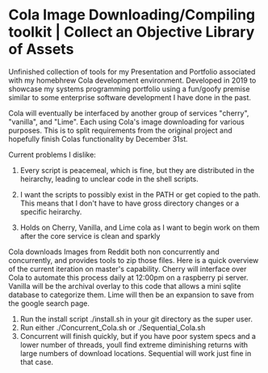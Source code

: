 # Cola Image Downloading/Compiling toolkit | Collect an Objective Library of Assets
Unfinished collection of tools for my Presentation and Portfolio associated with my homebhrew Cola development environment. Developed in 2019 to showcase my systems programming portfolio using a fun/goofy premise similar to some enterprise software development I have done in the past. 

Cola will eventually be interfaced by another group of services "cherry", "vanilla", and "Lime". Each using Cola's image downloading for various purposes. This is to split requirements from the original project and hopefully finish Colas functionality by December 31st. 

Current problems I dislike:

1. Every script is peacemeal, which is fine, but they are distributed in the heirarchy, leading to unclear code in the shell scripts.

2. I want the scripts to possibly exist in the PATH or get copied to the path. This means that I don't have to have gross directory changes or a specific heirarchy.

3. Holds on Cherry, Vanilla, and Lime cola as I want to begin work on them after the core service is clean and sparkly


Cola downloads Images from Reddit both non concurrently and concurrently, and provides tools to zip those files. Here is a quick overview of the current iteration on master's capability. Cherry will interface over Cola to automate this process daily at 12:00pm on a raspberry pi server. Vanilla will be the archival overlay to this code that allows a mini sqlite database to categorize them. Lime will then be an expansion to save from the google search page.

1. Run the install script ./install.sh in your git directory as the super user. 
2. Run either ./Concurrent_Cola.sh or ./Sequential_Cola.sh
3. Concurrent will finish quickly, but if you have poor system specs and a lower number of threads, youll find extreme diminishing returns with large numbers of download locations. Sequential will work just fine in that case. 
